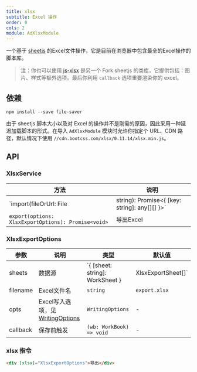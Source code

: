 ```yaml
---
title: xlsx
subtitle: Excel 操作
order: 0
cols: 2
module: AdXlsxModule
---
```


一个基于 [sheetjs](https://docs.sheetjs.com) 的Excel文件操作，它是目前在浏览器中包含最全的Excel操作的脚本库。

> 注：你也可以使用 [js-xlsx](https://github.com/protobi/js-xlsx) 是另一个 Fork sheetjs 的类库，它提供包括：图片、样式等额外选项。最后你利用 `callback` 选项重要渲染你的 excel。

## 依赖

```
npm install --save file-saver
```

由于 sheetjs 脚本大小以及对 Excel 的操作并不是刚需的原因，因此采用一种延迟加载脚本的形式。在导入 `AdXlsxModule` 模块时允许你指定个 URL、CDN 路径，默认情况下使用 `//cdn.bootcss.com/xlsx/0.11.14/xlsx.min.js`。

## API

### XlsxService

方法 | 说明 |
----|------
`import(fileOrUrl: File | string): Promise<{ [key: string]: any[][] }>` | 导入Excel，返回 JSON
`export(options: XlsxExportOptions): Promise<void>` | 导出Excel

### XlsxExportOptions

参数 | 说明 | 类型 | 默认值
----|------|-----|------
sheets | 数据源 | `{ [sheet: string]: WorkSheet } | XlsxExportSheet[]` | -
filename | Excel文件名 | `string` | `export.xlsx`
opts | Excel写入选项，见 [WritingOptions](https://docs.sheetjs.com/#writing-options) | `WritingOptions` | -
callback | 保存前触发 | `(wb: WorkBook) => void` | -

### xlsx 指令

```html
<div [xlsx]="XlsxExportOptions">导出</div>
```

